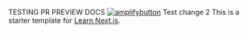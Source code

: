 TESTING PR PREVIEW DOCS
[![amplifybutton](https://oneclick.amplifyapp.com/button.svg)](https://console.aws.amazon.com/amplify/home#/deploy?repo=https://github.com/KristinaPeterson/nextjs-blog)
Test change 2
This is a starter template for [Learn Next.js](https://nextjs.org/learn).
